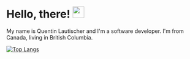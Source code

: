 # Hello, there! <img src="https://raw.githubusercontent.com/MartinHeinz/MartinHeinz/master/wave.gif" width="30px">

My name is Quentin Lautischer and I'm a software developer. I'm from Canada, living in British Columbia. 

[![Top Langs](https://github-readme-stats.vercel.app/api/top-langs/?username=quentinlautischer&layout=compact&theme=gruvbox&count_private=true&hide=javascript,java,objective-c,html,css)](https://github.com/anuraghazra/github-readme-stats)


<!--
**quentinlautischer/quentinlautischer** is a ✨ _special_ ✨ repository because its `README.md` (this file) appears on your GitHub profile.

Here are some ideas to get you started:

- 🔭 I’m currently working on ...
- 🌱 I’m currently learning ...
- 👯 I’m looking to collaborate on ...
- 🤔 I’m looking for help with ...
- 💬 Ask me about ...
- 📫 How to reach me: ...
- 😄 Pronouns: ...
- ⚡ Fun fact: ...
-->
